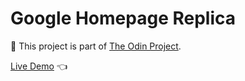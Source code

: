 # Google Homepage Replica

:wave:
This project is part of [The Odin Project](https://www.theodinproject.com/paths/foundations/courses/foundations/lessons/html-css).

[Live Demo](https://jerecalvet.github.io/googlereplica/) :point_left:
